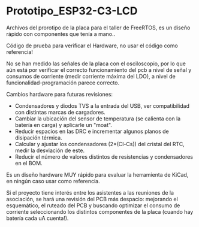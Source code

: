 # Prototipo_ESP32-C3-LCD
Archivos del prorotipo de la placa para el taller de FreeRTOS, es un diseño rápido con componentes que tenía a mano.. 

Código de prueba para verificar el Hardware, no usar el código como referencia!

No se han medido las señales de la placa con el osciloscopio, por lo que aún está por verificar el correcto funcionamiento del pcb a nivel de señal y consumos de corriente (medir corriente máxima del LDO), a nivel de funcionalidad-programación parece correcto.

Cambios hardware para futuras revisiones:
- Condensadores y diodos TVS a la entrada del USB, ver compatibilidad con distintas marcas de cargadores.
- Cambiar la ubicación del sensor de temperatura (se calienta con la batería en carga) y aplicarle un "moat".
- Reducir espacios en las DRC e incrementar algunos planos de disipación térmica.
- Calcular y ajustar los condensadores (2*(Cl-Cs)) del cristal del RTC, medir la desviación de este.
- Reducir el número de valores distintos de resistencias y condensadores en el BOM.

Es un diseño hardware MUY rápido para evaluar la herramienta de KiCad, en ningún caso usar como referencia. 

Si el proyecto tiene interés entre los asistentes a las reuniones de la asociación, se hará una revisión del PCB más despacio: mejorando el esquemático, el ruteado del PCB y buscando optimizar el consumo de corriente seleccionando los distintos componentes de la placa (cuando hay batería cada uA cuenta!).
